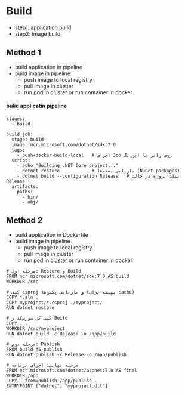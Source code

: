 # Build
- step1: application build
- step2: image build
## Method 1
- build application in pipeline
- build image in pipeline
    * push image to local registry
    * pull image in cluster
    * run pod in cluster or run container in docker

#### bulid applicatin pipeline
```
stages:
  - build

build_job:
  stage: build
  image: mcr.microsoft.com/dotnet/sdk:7.0
  tags:
    - push-docker-build-local   # اجرای Job روی رانر با این تگ
  script:
    - echo "Building .NET Core project..."
    - dotnet restore            # بازیابی بسته‌ها (NuGet packages)
    - dotnet build --configuration Release   # بیلد پروژه در حالت Release
  artifacts:
    paths:
      - bin/
      - obj/

```
## Method 2
- build application in Dockerfile
- build image in pipeline
    * push image to local registry
    * pull image in cluster
    * run pod in cluster or run container in docker


```
# مرحله اول: Restore و Build
FROM mcr.microsoft.com/dotnet/sdk:7.0 AS build
WORKDIR /src

# کپی csproj و بازیابی پکیج‌ها (بهینه برای cache)
COPY *.sln .
COPY myproject/*.csproj ./myproject/
RUN dotnet restore

# کپی کل سورس‌کد و Build
COPY . .
WORKDIR /src/myproject
RUN dotnet build -c Release -o /app/build

# مرحله دوم: Publish
FROM build AS publish
RUN dotnet publish -c Release -o /app/publish

# مرحله نهایی: اجرای برنامه
FROM mcr.microsoft.com/dotnet/aspnet:7.0 AS final
WORKDIR /app
COPY --from=publish /app/publish .
ENTRYPOINT ["dotnet", "myproject.dll"]

```

